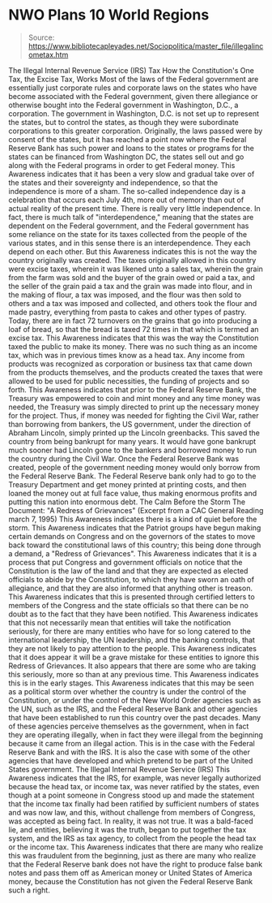 # NWO Plans 10 World Regions

> Source: https://www.bibliotecapleyades.net/Sociopolitica/master_file/illegalincometax.htm

The Illegal
Internal
Revenue Service (IRS) Tax
How the Constitution's One Tax, the Excise Tax, Works
Most of the laws of the Federal government are essentially just corporate rules and corporate laws on the states who have become associated with the Federal government, given there allegiance or otherwise bought into the Federal government in Washington, D.C., a corporation. The government in Washington, D.C. is not set up to represent the states, but to control the states, as though they were subordinate corporations to this greater corporation.
Originally, the laws passed were by consent of the states, but it has reached a point now where the Federal Reserve Bank has such power and loans to the states or programs for the states can be financed from Washington DC, the states sell out and go along with the Federal programs in order to get Federal money.
This Awareness indicates that it has been a very slow and gradual take over of the states and their sovereignty and independence, so that the independence is more of a sham. The so-called independence day is a celebration that occurs each July 4th, more out of memory than out of actual reality of the present time. There is really very little independence. In fact, there is much talk of "interdependence," meaning that the states are dependent on the Federal government, and the Federal government has some reliance on the state for its taxes collected from the people of the various states, and in this sense there is an interdependence. They each depend on each other.
But this Awareness indicates this is not the way the country originally was created. The taxes originally allowed in this country were excise taxes, wherein it was likened unto a sales tax, wherein the grain from the farm was sold and the buyer of the grain owed or paid a tax, and the seller of the grain paid a tax and the grain was made into flour, and in the making of flour, a tax was imposed, and the flour was then sold to others and a tax was imposed and collected, and others took the flour and made pastry, everything from pasta to cakes and other types of pastry.
Today, there are in fact 72 turnovers on the grains that go into producing a loaf of bread, so that the bread is taxed 72 times in that which is termed an excise tax. This Awareness indicates that this was the way the Constitution taxed the public to make its money.
There was no such thing as an income tax, which was in previous times know as a head tax. Any income from products was recognized as corporation or business tax that came down from the products themselves, and the products created the taxes that were allowed to be used for public necessities, the funding of projects and so forth.
This Awareness indicates that prior to the Federal Reserve Bank, the Treasury was empowered to coin and mint money and any time money was needed, the Treasury was simply directed to print up the necessary money for the project. Thus, if money was needed for fighting the Civil War, rather than borrowing from bankers, the US government, under the direction of Abraham Lincoln, simply printed up the Lincoln greenbacks.
This saved the country from being bankrupt for many years. It would have gone bankrupt much sooner had Lincoln gone to the bankers and borrowed money to run the country during the Civil War. Once the Federal Reserve Bank was created, people of the government needing money would only borrow from the Federal Reserve Bank. The Federal Reserve bank only had to go to the Treasury Department and get money printed at printing costs, and then loaned the money out at full face value, thus making enormous profits and putting this nation into enormous debt.
The Calm
Before the Storm
The Document: "A Redress of Grievances"
(Excerpt from a CAC General Reading march 7, 1995)
This Awareness indicates there is a kind of quiet before the storm. This Awareness indicates that the Patriot groups have begun making certain demands on Congress and on the governors of the states to move back toward the constitutional laws of this country; this being done through a demand, a "Redress of Grievances". This Awareness indicates that it is a process that put Congress and government officials on notice that the Constitution is the law of the land and that they are expected as elected officials to abide by the Constitution, to which they have sworn an oath of allegiance, and that they are also informed that anything other is treason.
This Awareness indicates that this is presented through certified letters to members of the Congress and the state officials so that there can be no doubt as to the fact that they have been notified. This Awareness indicates that this not necessarily mean that entities will take the notification seriously, for there are many entities who have for so long catered to the international leadership, the UN leadership, and the banking controls, that they are not likely to pay attention to the people.
This Awareness indicates that it does appear it will be a grave mistake for these entities to ignore this Redress of Grievances. It also appears that there are some who are taking this seriously, more so than at any previous time. This Awareness indicates this is in the early stages.
This Awareness indicates that this may be seen as a political storm over whether the country is under the control of the Constitution, or under the control of the New World Order agencies such as the UN, such as the IRS, and the Federal Reserve Bank and other agencies that have been established to run this country over the past decades. Many of these agencies perceive themselves as the government, when in fact they are operating illegally, when in fact they were illegal from the beginning because it came from an illegal action. This is in the case with the Federal Reserve Bank and with the IRS. It is also the case with some of the other agencies that have developed and which pretend to be part of the United States government.
The Illegal Internal Revenue Service (IRS)
This Awareness indicates that the IRS, for example, was never legally authorized because the head tax, or income tax, was never ratified by the states, even though at a point someone in Congress stood up and made the statement that the income tax finally had been ratified by sufficient numbers of states and was now law, and this, without challenge from members of Congress, was accepted as being fact.
In reality, it was not true. It was a bald-faced lie, and entities, believing it was the truth, began to put together the tax system, and the IRS as tax agency, to collect from the people the head tax or the income tax. This Awareness indicates that there are many who realize this was fraudulent from the beginning, just as there are many who realize that the Federal Reserve bank does not have the right to produce false bank notes and pass them off as American money or United States of America money, because the Constitution has not given the Federal Reserve Bank such a right.
